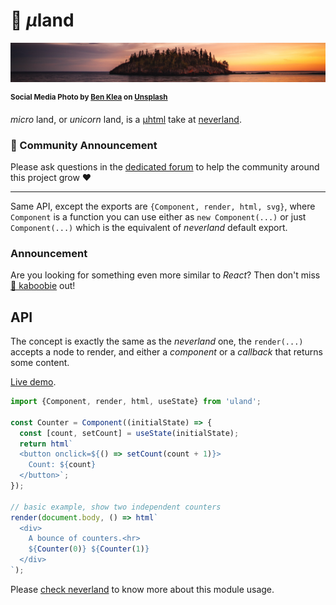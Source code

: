 # 🦄 <em>µ</em>land

![tiny island](./uland-head.jpg)

<sup>**Social Media Photo by [Ben Klea](https://unsplash.com/@benkleaphoto) on [Unsplash](https://unsplash.com/)**</sup>

*micro* land, or *unicorn* land, is a [µhtml](https://github.com/WebReflection/uhtml#readme) take at [neverland](https://github.com/WebReflection/neverland/#readme).


### 📣 Community Announcement

Please ask questions in the [dedicated forum](https://webreflection.boards.net/) to help the community around this project grow ♥

---

Same API, except the exports are `{Component, render, html, svg}`, where `Component` is a function you can use either as `new Component(...)` or just `Component(...)` which is the equivalent of _neverland_ default export.

### Announcement

Are you looking for something even more similar to *React*? Then don't miss [🐪 kaboobie](https://github.com/WebReflection/kaboobie/#readme) out!


## API

The concept is exactly the same as the _neverland_ one, the `render(...)` accepts a node to render, and either a *component* or a *callback* that returns some content.

[Live demo](https://codepen.io/WebReflection/pen/dyGvNdg?editors=0010).

```js
import {Component, render, html, useState} from 'uland';

const Counter = Component((initialState) => {
  const [count, setCount] = useState(initialState);
  return html`
  <button onclick=${() => setCount(count + 1)}>
    Count: ${count}
  </button>`;
});

// basic example, show two independent counters
render(document.body, () => html`
  <div>
    A bounce of counters.<hr>
    ${Counter(0)} ${Counter(1)}
  </div>
`);
```

Please [check neverland](https://github.com/WebReflection/neverland/#concept) to know more about this module usage.
